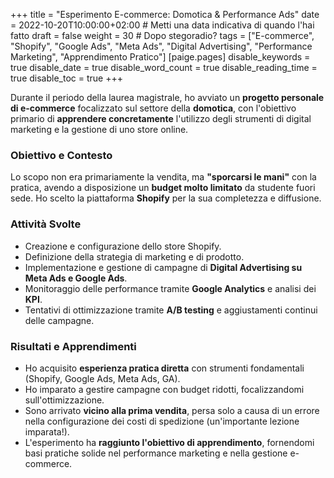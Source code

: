 +++
title = "Esperimento E-commerce: Domotica & Performance Ads"
date = 2022-10-20T10:00:00+02:00 # Metti una data indicativa di quando l'hai fatto
draft = false
weight = 30 # Dopo stegoradio?
tags = ["E-commerce", "Shopify", "Google Ads", "Meta Ads", "Digital Advertising", "Performance Marketing", "Apprendimento Pratico"]
[paige.pages]
  disable_keywords = true
  disable_date = true
  disable_word_count = true
  disable_reading_time = true
  disable_toc = true
+++

Durante il periodo della laurea magistrale, ho avviato un **progetto personale di e-commerce** focalizzato sul settore della **domotica**, con l'obiettivo primario di **apprendere concretamente** l'utilizzo degli strumenti di digital marketing e la gestione di uno store online.

### Obiettivo e Contesto
Lo scopo non era primariamente la vendita, ma **"sporcarsi le mani"** con la pratica, avendo a disposizione un **budget molto limitato** da studente fuori sede. Ho scelto la piattaforma **Shopify** per la sua completezza e diffusione.

### Attività Svolte
* Creazione e configurazione dello store Shopify.
* Definizione della strategia di marketing e di prodotto.
* Implementazione e gestione di campagne di **Digital Advertising su Meta Ads e Google Ads**.
* Monitoraggio delle performance tramite **Google Analytics** e analisi dei **KPI**.
* Tentativi di ottimizzazione tramite **A/B testing** e aggiustamenti continui delle campagne.

### Risultati e Apprendimenti
* Ho acquisito **esperienza pratica diretta** con strumenti fondamentali (Shopify, Google Ads, Meta Ads, GA).
* Ho imparato a gestire campagne con budget ridotti, focalizzandomi sull'ottimizzazione.
* Sono arrivato **vicino alla prima vendita**, persa solo a causa di un errore nella configurazione dei costi di spedizione (un'importante lezione imparata!).
* L'esperimento ha **raggiunto l'obiettivo di apprendimento**, fornendomi basi pratiche solide nel performance marketing e nella gestione e-commerce.